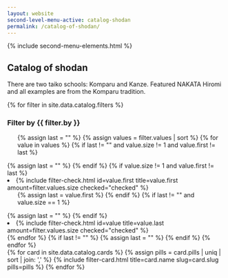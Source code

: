 ```yaml
---
layout: website
second-level-menu-active: catalog-shodan
permalink: /catalog-of-shodan/
---
```


{% include second-menu-elements.html %}

<main class="page-content">
  <div class="text-container">
    <h2>Catalog of shodan</h2>
    <p>There are two taiko schools: Komparu and Kanze. Featured NAKATA Hiromi and all examples are from the Komparu tradition.</p>
  </div>

  <div class="filters__container">
    <div class="wrapper">
      <div class="filters__content">
        <div class="filters__controls">
          {% for filter in site.data.catalog.filters %}
            <h3 class="filters__title">Filter by {{ filter.by }}</h3>
            <ul>
              {% assign last = "" %}
              {% assign values = filter.values | sort %}
              {% for value in values %}
                {% if last != "" and value.size != 1 and value.first != last %}
                    </ul>
                  </li>
                  {% assign last = "" %}
                {% endif %}
                {% if value.size != 1 and value.first != last %}
                  <li class="filters__element">
                    {% include filter-check.html
                      id=value.first
                      title=value.first
                      amount=filter.values.size
                      checked="checked"
                    %}
                    <ul>
                  {% assign last = value.first %}
                {% endif %}
                {% if last != "" and value.size == 1 %}
                    </ul>
                  </li>
                  {% assign last = "" %}
                {% endif %}
                <li class="filters__element {% if last != "" %}filters__sub-element{% endif %}">
                  {% include filter-check.html
                    id=value
                    title=value.last
                    amount=filter.values.size
                    checked="checked"
                  %}
                </li>
              {% endfor %}
              {% if last != "" %}
                  </ul>
                </li>
                {% assign last = "" %}
              {% endif %}
            </ul>
          {% endfor %}
        </div>
        <div class="filters__card-container">
          {% for card in site.data.catalog.cards %}
            {% assign pills = card.pills | uniq | sort | join: ',' %}
            {% include filter-card.html
              title=card.name
              slug=card.slug
              pills=pills
            %}
          {% endfor %}
        </div>
      </div>
    </div>
  </div>

</main>

<script type="text/javascript" src="/assets/filters.js"></script>
